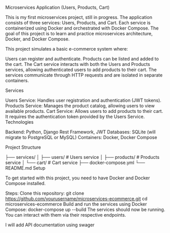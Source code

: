Microservices Application (Users, Products, Cart)

This is my first microservices project, still in progress. The application consists of three services: Users, Products, and Cart. Each service is containerized using Docker and orchestrated with Docker Compose. The goal of this project is to learn and practice microservices architecture, Docker, and Docker Compose.

This project simulates a basic e-commerce system where:

Users can register and authenticate.
Products can be listed and added to the cart.
The Cart service interacts with both the Users and Products services, allowing authenticated users to add products to their cart.
The services communicate through HTTP requests and are isolated in separate containers.

Services

Users Service: Handles user registration and authentication (JWT tokens).
Products Service: Manages the product catalog, allowing users to view available products.
Cart Service: Allows users to add products to their cart. It requires the authentication token provided by the Users Service.
Technologies

Backend: Python, Django Rest Framework, JWT
Databases: SQLite (will migrate to PostgreSQL or MySQL)
Containers: Docker, Docker Compose

Project Structure

├── services/
│   ├── users/        # Users service
│   ├── products/     # Products service
│   └── cart/         # Cart service
├── docker-compose.yml
└── README.md
Setup

To get started with this project, you need to have Docker and Docker Compose installed.

Steps:
Clone this repository:
git clone https://github.com/yourusername/microservices-ecommerce.git
cd microservices-ecommerce
Build and run the services using Docker Compose:
docker-compose up --build
The services should now be running. You can interact with them via their respective endpoints.

I will add API documentation using swager 
